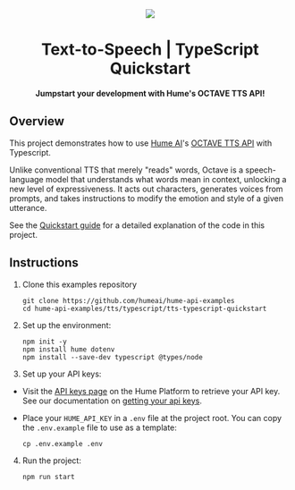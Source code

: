 <div align="center">
  <img src="https://storage.googleapis.com/hume-public-logos/hume/hume-banner.png">
  <h1>Text-to-Speech | TypeScript Quickstart</h1>
  <p>
    <strong>Jumpstart your development with Hume's OCTAVE TTS API!</strong>
  </p>
</div>

## Overview

This project demonstrates how to use [Hume AI](https://hume.ai)'s [OCTAVE TTS API](https://dev.hume.ai/docs/text-to-speech-tts/overview) with Typescript.

Unlike conventional TTS that merely "reads" words, Octave is a speech-language model that understands what words mean in context, unlocking a new level of expressiveness. It acts out characters, generates voices from prompts, and takes instructions to modify the emotion and style of a given utterance.

See the [Quickstart guide](https://dev.hume.ai/docs/text-to-speech-tts/quickstart/typescript) for a detailed explanation of the code in this project.

## Instructions

1. Clone this examples repository

    ```shell
    git clone https://github.com/humeai/hume-api-examples
    cd hume-api-examples/tts/typescript/tts-typescript-quickstart
    ```

2. Set up the environment:

    ```shell
    npm init -y
    npm install hume dotenv
    npm install --save-dev typescript @types/node
    ```

3. Set up your API keys:

  * Visit the [API keys page](https://platform.hume.ai/settings/keys) on the Hume Platform to retrieve your API key. See our documentation on [getting your api keys](https://dev.hume.ai/docs/introduction/api-key).
  * Place your `HUME_API_KEY` in a `.env` file at the project root. You can copy the `.env.example` file to use as a template:

    ```shell
    cp .env.example .env
    ```

4. Run the project:

    ```shell
    npm run start
    ```
